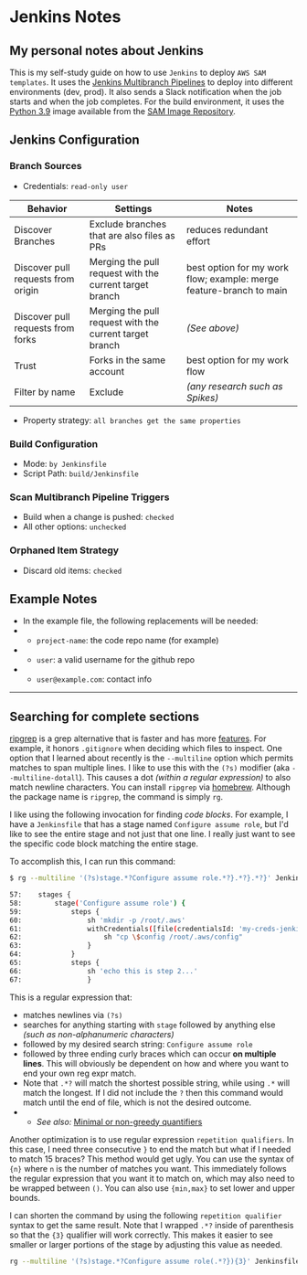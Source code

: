 # Jenkins Notes

## My personal notes about Jenkins

This is my self-study guide on how to use `Jenkins` to deploy `AWS SAM templates`.  It uses the [Jenkins Multibranch Pipelines](https://www.jenkins.io/doc/book/pipeline/multibranch/)
to deploy into different environments (dev, prod).  It also sends a Slack notification when the job starts and when the job completes.  For the build environment, it uses the [Python 3.9](https://gallery.ecr.aws/sam/build-python3.9)
image available from the [SAM Image Repository](https://docs.aws.amazon.com/serverless-application-model/latest/developerguide/serverless-image-repositories.html).

## Jenkins Configuration

### Branch Sources

* Credentials: `read-only user`

| Behavior | Settings | Notes |
| -------- | -------- | ----- |
| Discover Branches | Exclude branches that are also files as PRs | reduces redundant effort
| Discover pull requests from origin | Merging the pull request with the current target branch | best option for my work flow; example: merge feature-branch to main
| Discover pull requests from forks | Merging the pull request with the current target branch | *(See above)*
| Trust | Forks in the same account | best option for my work flow
| Filter by name | Exclude | *(any research such as Spikes)*

* Property strategy: `all branches get the same properties`

### Build Configuration

* Mode: `by Jenkinsfile`
* Script Path: `build/Jenkinsfile`


### Scan Multibranch Pipeline Triggers

* Build when a change is pushed: `checked`
* All other options: `unchecked`

### Orphaned Item Strategy

* Discard old items: `checked`


## Example Notes
* In the example file, the following replacements will be needed:
* * `project-name`: the code repo name (for example)
* * `user`: a valid username for the github repo
* * `user@example.com`: contact info

___

## Searching for complete sections

[ripgrep](https://github.com/BurntSushi/ripgrep) is a grep alternative that is faster and has more [features](https://github.com/BurntSushi/ripgrep/blob/master/FAQ.md). For example, it honors `.gitignore` when deciding which files to inspect.  One option that I learned about recently is the `--multiline` option which permits matches to span multiple lines.  I like to use this with the `(?s)` modifier (aka `--multiline-dotall`).  This causes a dot *(within a regular expression)* to also match newline characters. You can install `ripgrep` via [homebrew](https://formulae.brew.sh/formula/ripgrep). Although the package name is `ripgrep`, the command is simply `rg`.

I like using the following invocation for finding *code blocks*.  For example, I have a `Jenkinsfile` that has a stage named `Configure assume role`, but I'd like to see the entire stage and not just that one line.  I really just want to see the specific code block matching the entire stage.

To accomplish this, I can run this command:

```bash
$ rg --multiline '(?s)stage.*?Configure assume role.*?}.*?}.*?}' Jenkinsfile

57:    stages {
58:        stage('Configure assume role') {
59:            steps {
60:                sh 'mkdir -p /root/.aws'
61:                withCredentials([file(credentialsId: 'my-creds-jenkins', variable: 'config')]) {
62:                    sh "cp \$config /root/.aws/config"
63:                }
64:            }
65:            steps {
66:                sh 'echo this is step 2...'
67:                }
```

This is a regular expression that:
* matches newlines via `(?s)`
* searches for anything starting with `stage` followed by anything else *(such as non-alphanumeric characters)*
* followed by my desired search string: `Configure assume role`
* followed by three ending curly braces which can occur **on multiple lines**. This will obviously be dependent on how and where you want to end your own reg expr match.
* Note that `.*?` will match the shortest possible string, while using `.*` will match the longest. If I did not include the `?` then this command would match until the end of file, which is not the desired outcome.
* * *See also:* [Minimal or non-greedy quantifiers](https://www.ibm.com/docs/en/netcoolomnibus/8.1?topic=library-minimal-non-greedy-quantifiers)

Another optimization is to use regular expression `repetition qualifiers`.  In this case, I need three consecutive `}` to end the match but what if I needed to match 15 braces? This method would get ugly.  You can use the syntax of `{n}` where `n` is the number of matches you want.  This immediately follows the regular expression that you want it to match on, which may also need to be wrapped between `()`.  You can also use `{min,max}` to set lower and upper bounds.

I can shorten the command by using the following `repetition qualifier` syntax to get the same result.  Note that I wrapped `.*?` inside of parenthesis so that the `{3}` qualifier will work correctly.  This makes it easier to see smaller or larger portions of the stage by adjusting this value as needed.

```bash
rg --multiline '(?s)stage.*?Configure assume role(.*?}){3}' Jenkinsfile
```
